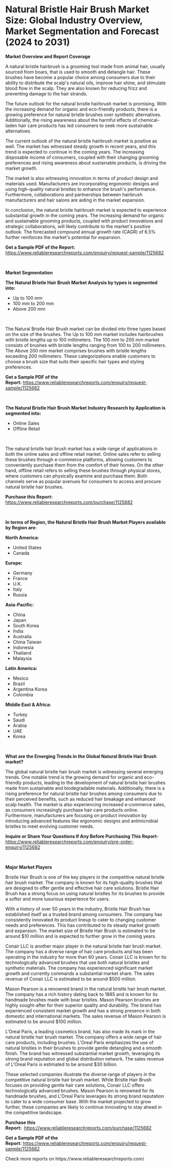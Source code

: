 <p><h1>Natural Bristle Hair Brush Market Size: Global Industry Overview, Market Segmentation and Forecast (2024 to 2031)</h1></p><p><strong>Market Overview and Report Coverage</strong></p>
<p><p>A natural bristle hairbrush is a grooming tool made from animal hair, usually sourced from boars, that is used to smooth and detangle hair. These brushes have become a popular choice among consumers due to their ability to distribute the scalp's natural oils, improve hair shine, and stimulate blood flow in the scalp. They are also known for reducing frizz and preventing damage to the hair strands.</p><p>The future outlook for the natural bristle hairbrush market is promising. With the increasing demand for organic and eco-friendly products, there is a growing preference for natural bristle brushes over synthetic alternatives. Additionally, the rising awareness about the harmful effects of chemical-laden hair care products has led consumers to seek more sustainable alternatives.</p><p>The current outlook of the natural bristle hairbrush market is positive as well. The market has witnessed steady growth in recent years, and this trend is expected to continue in the coming years. The increasing disposable income of consumers, coupled with their changing grooming preferences and rising awareness about sustainable products, is driving the market growth.</p><p>The market is also witnessing innovation in terms of product design and materials used. Manufacturers are incorporating ergonomic designs and using high-quality natural bristles to enhance the brush's performance. Furthermore, collaborations and partnerships between hairbrush manufacturers and hair salons are aiding in the market expansion.</p><p>In conclusion, the natural bristle hairbrush market is expected to experience substantial growth in the coming years. The increasing demand for organic and sustainable grooming products, coupled with product innovations and strategic collaborations, will likely contribute to the market's positive outlook. The forecasted compound annual growth rate (CAGR) of 6.5% further reinforces the market's potential for expansion.</p></p>
<p><strong>Get a Sample PDF of the Report:</strong> <a href="https://www.reliableresearchreports.com/enquiry/request-sample/1125682">https://www.reliableresearchreports.com/enquiry/request-sample/1125682</a></p>
<p>&nbsp;</p>
<p><strong>Market Segmentation</strong></p>
<p><strong>The Natural Bristle Hair Brush Market Analysis by types is segmented into:</strong></p>
<p><ul><li>Up to 100 mm</li><li>100 mm to 200 mm</li><li>Above 200 mm</li></ul></p>
<p>&nbsp;</p>
<p><p>The Natural Bristle Hair Brush market can be divided into three types based on the size of the brushes. The Up to 100 mm market includes hairbrushes with bristle lengths up to 100 millimeters. The 100 mm to 200 mm market consists of brushes with bristle lengths ranging from 100 to 200 millimeters. The Above 200 mm market comprises brushes with bristle lengths exceeding 200 millimeters. These categorizations enable customers to choose a brush size that suits their specific hair types and styling preferences.</p></p>
<p><strong>Get a Sample PDF of the Report:</strong>&nbsp;<a href="https://www.reliableresearchreports.com/enquiry/request-sample/1125682">https://www.reliableresearchreports.com/enquiry/request-sample/1125682</a></p>
<p>&nbsp;</p>
<p><strong>The Natural Bristle Hair Brush Market Industry Research by Application is segmented into:</strong></p>
<p><ul><li>Online Sales</li><li>Offline Retail</li></ul></p>
<p>&nbsp;</p>
<p><p>The natural bristle hair brush market has a wide range of applications in both the online sales and offline retail market. Online sales refer to selling these brushes through e-commerce platforms, allowing customers to conveniently purchase them from the comfort of their homes. On the other hand, offline retail refers to selling these brushes through physical stores, where customers can physically examine and purchase them. Both channels serve as popular avenues for consumers to access and procure natural bristle hair brushes.</p></p>
<p><strong>Purchase this Report:</strong>&nbsp; <a href="https://www.reliableresearchreports.com/purchase/1125682">https://www.reliableresearchreports.com/purchase/1125682</a></p>
<p>&nbsp;</p>
<p><strong>In terms of Region, the Natural Bristle Hair Brush Market Players available by Region are:</strong></p>
<p>
    <p> <strong> North America: </strong>
        <ul>
            <li>United States</li>
            <li>Canada</li>
        </ul>
        </p> 
    <p> <strong> Europe: </strong>
        <ul>
            <li>Germany</li>
            <li>France</li>
            <li>U.K.</li>
            <li>Italy</li>
            <li>Russia</li>
        </ul>
        </p> 
    <p> <strong> Asia-Pacific: </strong>
        <ul>
            <li>China</li>
            <li>Japan</li>
            <li>South Korea</li>
            <li>India</li>
            <li>Australia</li>
            <li>China Taiwan</li>
            <li>Indonesia</li>
            <li>Thailand</li>
            <li>Malaysia</li>
        </ul>
        </p> 
    <p> <strong> Latin America: </strong>
        <ul>
            <li>Mexico</li>
            <li>Brazil</li>
            <li>Argentina Korea</li>
            <li>Colombia</li>
        </ul>
        </p> 
    <p> <strong> Middle East & Africa: </strong>
        <ul>
            <li>Turkey</li>
            <li>Saudi</li>
            <li>Arabia</li>
            <li>UAE</li>
            <li>Korea</li>
        </ul>
    </p>
    </p>
<p>&nbsp;</p>
<p><strong>What are the Emerging Trends in the Global Natural Bristle Hair Brush market?</strong></p>
<p><p>The global natural bristle hair brush market is witnessing several emerging trends. One notable trend is the growing demand for organic and eco-friendly products, leading to the development of natural bristle hair brushes made from sustainable and biodegradable materials. Additionally, there is a rising preference for natural bristle hair brushes among consumers due to their perceived benefits, such as reduced hair breakage and enhanced scalp health. The market is also experiencing increased e-commerce sales, as consumers increasingly purchase hair care products online. Furthermore, manufacturers are focusing on product innovation by introducing advanced features like ergonomic designs and antimicrobial bristles to meet evolving customer needs.</p></p>
<p><strong>Inquire or Share Your Questions If Any Before Purchasing This Report</strong>- <a href="https://www.reliableresearchreports.com/enquiry/pre-order-enquiry/1125682">https://www.reliableresearchreports.com/enquiry/pre-order-enquiry/1125682</a></p>
<p>&nbsp;</p>
<p><strong>Major Market Players</strong></p>
<p><p>Bristle Hair Brush is one of the key players in the competitive natural bristle hair brush market. The company is known for its high-quality brushes that are designed to offer gentle and effective hair care solutions. Bristle Hair Brush has a strong focus on using natural bristles for its brushes to provide a softer and more luxurious experience for users.</p><p>With a history of over 50 years in the industry, Bristle Hair Brush has established itself as a trusted brand among consumers. The company has consistently innovated its product lineup to cater to changing customer needs and preferences. This has contributed to its steady market growth and expansion. The market size of Bristle Hair Brush is estimated to be around $10 million and is expected to further grow in the coming years.</p><p>Conair LLC is another major player in the natural bristle hair brush market. The company has a diverse range of hair care products and has been operating in the industry for more than 60 years. Conair LLC is known for its technologically advanced brushes that use both natural bristles and synthetic materials. The company has experienced significant market growth and currently commands a substantial market share. The sales revenue of Conair LLC is estimated to be around $500 million.</p><p>Mason Pearson is a renowned brand in the natural bristle hair brush market. The company has a rich history dating back to 1885 and is known for its handmade brushes made with boar bristles. Mason Pearson brushes are highly sought-after for their superior quality and durability. The brand has experienced consistent market growth and has a strong presence in both domestic and international markets. The sales revenue of Mason Pearson is estimated to be around $100 million.</p><p>L'Oreal Paris, a leading cosmetics brand, has also made its mark in the natural bristle hair brush market. The company offers a wide range of hair care products, including brushes. L'Oreal Paris emphasizes the use of natural bristles in their brushes to provide gentle detangling and a smooth finish. The brand has witnessed substantial market growth, leveraging its strong brand reputation and global distribution network. The sales revenue of L'Oreal Paris is estimated to be around $30 billion.</p><p>These selected companies illustrate the diverse range of players in the competitive natural bristle hair brush market. While Bristle Hair Brush focuses on providing gentle hair care solutions, Conair LLC offers technologically advanced brushes. Mason Pearson is renowned for its handmade brushes, and L'Oreal Paris leverages its strong brand reputation to cater to a wide consumer base. With the market projected to grow further, these companies are likely to continue innovating to stay ahead in the competitive landscape.</p></p>
<p><strong>Purchase this Report:</strong>&nbsp;&nbsp;<a href="https://www.reliableresearchreports.com/purchase/1125682">https://www.reliableresearchreports.com/purchase/1125682</a></p>
<p></p>
<p><strong>Get a Sample PDF of the Report:</strong>&nbsp;<a href="https://www.reliableresearchreports.com/enquiry/request-sample/1125682">https://www.reliableresearchreports.com/enquiry/request-sample/1125682</a></p>
<p>Check more reports on https://www.reliableresearchreports.com/</p>